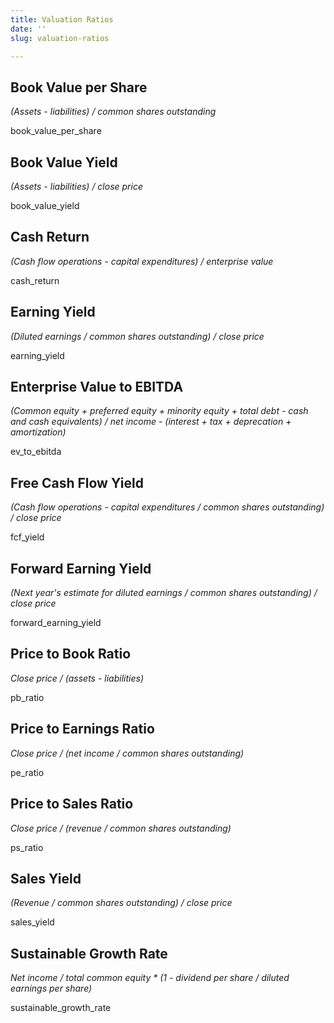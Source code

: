 ```yaml
---
title: Valuation Ratios
date: ''
slug: valuation-ratios

---
```

## Book Value per Share

_(Assets - liabilities) / common shares outstanding_

book_value_per_share

## Book Value Yield

_(Assets - liabilities) / close price_

book_value_yield

## Cash Return

_(Cash flow operations - capital expenditures) / enterprise value_

cash_return

## Earning Yield

_(Diluted earnings / common shares outstanding) / close price_

earning_yield

## Enterprise Value to EBITDA

_(Common equity + preferred equity + minority equity + total debt - cash and cash equivalents) / net income - (interest + tax + deprecation + amortization)_

ev_to_ebitda

## Free Cash Flow Yield

_(Cash flow operations - capital expenditures / common shares outstanding) / close price_

fcf_yield

## Forward Earning Yield

_(Next year's estimate for diluted earnings / common shares outstanding) / close price_

forward_earning_yield

## Price to Book Ratio

_Close price / (assets - liabilities)_

pb_ratio

## Price to Earnings Ratio

_Close price / (net income / common shares outstanding)_

pe_ratio

## Price to Sales Ratio

_Close price / (revenue / common shares outstanding)_

ps_ratio

## Sales Yield

_(Revenue / common shares outstanding) / close price_

sales_yield

## Sustainable Growth Rate

_Net income / total common equity * (1 - dividend per share / diluted earnings per share)_

sustainable_growth_rate